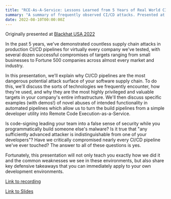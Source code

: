 ```yaml
---
title: "RCE-As-A-Service: Lessons Learned from 5 Years of Real World CI/CD Pipeline Compromise"
summary: "A summary of frequently observed CI/CD attacks. Presented at Blackhat USA 2022."
date: 2022-08-10T00:00:00Z
---
```


Originally presented at [Blackhat USA 2022](https://www.blackhat.com/us-22/briefings/schedule/#rce-as-a-service-lessons-learned-from--years-of-real-world-cicd-pipeline-compromise-27541)

In the past 5 years, we've demonstrated countless supply chain attacks in production CI/CD pipelines for virtually every company we've tested, with several dozen successful compromises of targets ranging from small businesses to Fortune 500 companies across almost every market and industry.

In this presentation, we'll explain why CI/CD pipelines are the most dangerous potential attack surface of your software supply chain. To do this, we'll discuss the sorts of technologies we frequently encounter, how they're used, and why they are the most highly privileged and valuable targets in your company's entire infrastructure. We'll then discuss specific examples (with demos!) of novel abuses of intended functionality in automated pipelines which allow us to turn the build pipelines from a simple developer utility into Remote Code Execution-as-a-Service.

Is code-signing leading your team into a false sense of security while you programmatically build someone else's malware? Is it true that "any sufficiently advanced attacker is indistinguishable from one of your developers"? Have we critically compromised nearly every CI/CD pipeline we've ever touched? The answer to all of these questions is yes.

Fortunately, this presentation will not only teach you exactly how we did it and the common weaknesses we see in these environments, but also share key defensive takeaways that you can immediately apply to your own development environments.

[Link to recording](https://www.youtube.com/watch?v=Pe9nJLZvABM)

[Link to Slides](/talks/RCE-as-a-Service.pdf)
